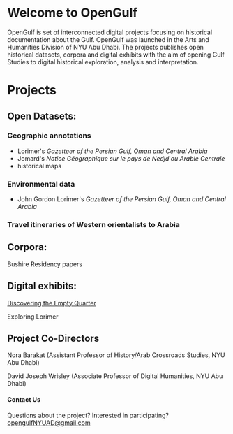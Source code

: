 # Welcome to OpenGulf

OpenGulf is set of interconnected digital projects focusing on historical documentation about the Gulf. OpenGulf was launched in the Arts and Humanities Division of NYU Abu Dhabi. The projects publishes open historical datasets, corpora and digital exhibits with the aim of opening Gulf Studies to digital historical exploration, analysis and interpretation. 

# Projects


## Open Datasets: 

### Geographic annotations 
- Lorimer's _Gazetteer of the Persian Gulf, Oman and Central Arabia_
- Jomard's _Notice Géographique sur le pays de Nedjd ou Arabie Centrale_
- historical maps

### Environmental data 
- John Gordon Lorimer's _Gazetteer of the Persian Gulf, Oman and Central Arabia_

### Travel itineraries of Western orientalists to Arabia


## Corpora: 

Bushire Residency papers 


## Digital exhibits: 

[Discovering the Empty Quarter](http://djwrisley.hosting.nyu.edu/Philby/exhibits/show/eq/introduction)

Exploring Lorimer



## Project Co-Directors

Nora Barakat (Assistant Professor of History/Arab Crossroads Studies, NYU Abu Dhabi) 

David Joseph Wrisley (Associate Professor of Digital Humanities, NYU Abu Dhabi)



#### Contact Us 

Questions about the project? Interested in participating? opengulfNYUAD@gmail.com

